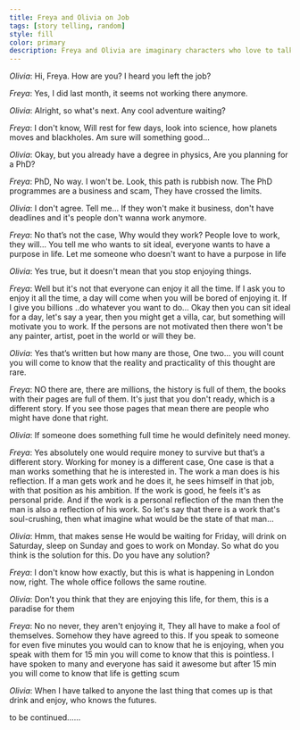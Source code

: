 ```yaml
---
title: Freya and Olivia on Job
tags: [story telling, random]
style: fill
color: primary
description: Freya and Olivia are imaginary characters who love to talk about life.
---
```



*Olivia*: Hi, Freya. How are you? I heard you left the job? 

*Freya*: Yes, I did last month, it seems not working there anymore.


*Olivia*: Alright, so what's next. Any cool adventure waiting?

*Freya*: I don't know, Will rest for few days, look into science, how planets moves and blackholes. Am sure will something good... 


*Olivia*: Okay, but you already have a degree in physics, Are you planning for a PhD?

*Freya*: PhD, No way. I won't be. Look, this path is rubbish now. The PhD programmes are a business and scam, They have crossed the limits.


*Olivia*: I don't agree. Tell me… If they won't make it business, don't have deadlines and it's people don't wanna work anymore.

*Freya*: No that’s not the case, Why would they work? People love to work, they will… You tell me who wants to sit ideal, everyone wants to have a purpose in life. Let me someone who doesn't want to have a purpose in life


*Olivia*: Yes true, but it doesn't mean that you stop enjoying things.

*Freya*: Well but it's not that everyone can enjoy it all the time. If I ask you to enjoy it all the time, a day will come when you will be bored of enjoying it. If I give you billions ..do whatever you want to do... Okay then you can sit ideal for a day, let's say a year, then you might get a villa, car, but something will motivate you to work. If the persons are not motivated then there won't be any painter, artist, poet in the world or will they be.


*Olivia*: Yes that’s written but how many are those, One two… you will count you will come to know that the reality and practicality of this thought are rare.

*Freya*: NO there are, there are millions, the history is full of them, the books with their pages are full of them. It's just that you don't ready, which is a different story. If you see those pages that mean there are people who might have done that right.


*Olivia*: If someone does something full time he would definitely need money.

*Freya*: Yes absolutely one would require money to survive but that’s a different story. Working for money is a different case, One case is that a man works something that he is interested in. The work a man does is his reflection. If a man gets work and he does it, he sees himself in that job, with that position as his ambition. If the work is good, he feels it's as personal pride. And if the work is a personal reflection of the man then the man is also a reflection of his work. So let's say that there is a work that's soul-crushing, then what imagine what would be the state of that man…


*Olivia*: Hmm, that makes sense He would be waiting for Friday, will drink on Saturday, sleep on Sunday and goes to work on Monday. So what do you think is the solution for this. Do you have any solution?

*Freya*: I don't know how exactly, but this is what is happening in London now, right. The whole office follows the same routine.


*Olivia*: Don’t you think that they are enjoying this life, for them, this is a paradise for them

*Freya*: No no never, they aren't enjoying it, They all have to make a fool of themselves. Somehow they have agreed to this. If you speak to someone for even five minutes you would can to know that he is enjoying, when you speak with them for 15 min you will come to know that this is pointless. I have spoken to many and everyone has said it awesome but after 15 min you will come to know that life is getting scum


*Olivia*: When I have talked to anyone the last thing that comes up is that drink and enjoy, who knows the futures.

to be continued......
